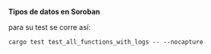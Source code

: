 **Tipos de datos en Soroban**

para su test se corre así:

```plaintext
cargo test test_all_functions_with_logs -- --nocapture
```